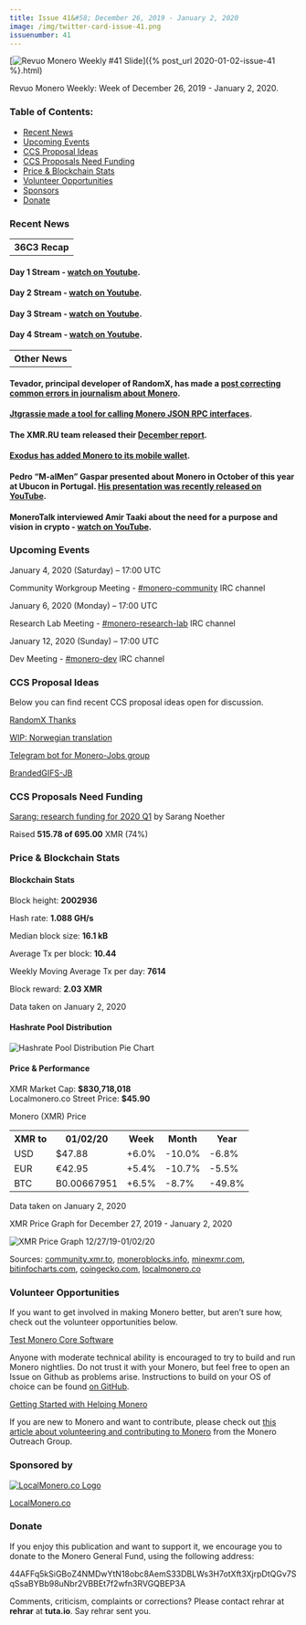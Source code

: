 ```yaml
---
title: Issue 41&#58; December 26, 2019 - January 2, 2020
image: /img/twitter-card-issue-41.png
issuenumber: 41
---
```

[<img src="/img/img-issue41.png" alt="Revuo Monero Weekly #41 Slide" class="img-lead">]({% post_url 2020-01-02-issue-41 %}.html)

<p class="text-lead">Revuo Monero Weekly: Week of December 26, 2019 - January 2, 2020.</p>
<!--more-->

<h3>Table of Contents:</h3>
<ul class="contents">
    <li><a href="#news">Recent News</a></li>
    <li><a href="#events">Upcoming Events</a></li>
    <li><a href="#ideas">CCS Proposal Ideas</a></li>
    <li><a href="#proposals">CCS Proposals Need Funding</a></li>
    <li><a href="#stats">Price & Blockchain Stats</a></li>
    <li><a href="#volunteer">Volunteer Opportunities</a></li>
    <li><a href="#sponsor">Sponsors</a></li>
    <li><a href="#donate">Donate</a></li>
</ul>

<h3 id="news">Recent News</h3>

<table class="moneroversary-table">
  <tbody><tr class="row1">
    <th>36C3 Recap</th>
  </tr>
</tbody></table>

<div class="newsbyte">
    <h4>Day 1 Stream - <a href="https://youtu.be/Xu_QH6oi7oA" target="_blank">watch on Youtube</a>.
    </h4>
</div>

<div class="newsbyte">
    <h4>Day 2 Stream - <a href="https://youtu.be/mc51zyflpa8" target="_blank">watch on Youtube</a>.
    </h4>
</div>

<div class="newsbyte">
    <h4>Day 3 Stream - <a href="https://youtu.be/Krftz3Y39sg" target="_blank">watch on Youtube</a>.
    </h4>
</div>

<div class="newsbyte">
    <h4>Day 4 Stream - <a href="https://youtu.be/t5qZbiplp_E" target="_blank">watch on Youtube</a>.
    </h4>
</div>

<table class="moneroversary-table">
  <tbody><tr class="row1">
    <th>Other News</th>
  </tr>
</tbody></table>

<div class="newsbyte">
    <h4>Tevador, principal developer of RandomX, has made a <a href="https://www.reddit.com/r/Monero/comments/eiioue/monero_is_plagued_by_poor_journalism/" target="_blank">post correcting common errors in journalism about Monero</a>.
    </h4>
</div>

<div class="newsbyte">
    <h4><a href="https://github.com/jtgrassie/xmrpc" target="_blank">Jtgrassie made a tool for calling Monero JSON RPC interfaces</a>.
    </h4>
</div>

<div class="newsbyte">
    <h4>The XMR.RU team released their <a href="https://www.reddit.com/r/Monero/comments/eh3sk8/xmrrureport_december/" target="_blank">December report</a>.
    </h4>
</div>

<div class="newsbyte">
    <h4><a href="https://www.exodus.io/monero-wallet" target="_blank">Exodus has added Monero to its mobile wallet</a>.
    </h4>
</div>

<div class="newsbyte">
    <h4>Pedro “M-alMen” Gaspar presented about Monero in October of this year at Ubucon in Portugal. <a href="https://youtu.be/30o3Joftk2g" target="_blank">His presentation was recently released on YouTube</a>.
    </h4>
</div>

<div class="newsbyte">
    <h4>MoneroTalk interviewed Amir Taaki about the need for a purpose and vision in crypto - <a href="https://youtu.be/6BHOplumirw" target="_blank">watch on YouTube</a>.
    </h4>
</div>


<h3 id="events">Upcoming Events</h3>

<div class="event">
    <p class="date" markdown="1">January 4, 2020 (Saturday) – 17:00 UTC</p>
    <p markdown="1">Community Workgroup Meeting - <a href="irc://chat.freenode.net/#monero-community" target="_blank">#monero-community</a> IRC channel</p>
</div>

<div class="event">
    <p class="date" markdown="1">January 6, 2020 (Monday) – 17:00 UTC</p>
    <p markdown="1">Research Lab Meeting - <a href="irc://chat.freenode.net/#monero-research-lab" target="_blank">#monero-research-lab</a> IRC channel</p>
</div>

<div class="event">
    <p class="date" markdown="1">January 12, 2020 (Sunday) – 17:00 UTC</p>
    <p markdown="1">Dev Meeting - <a href="irc://chat.freenode.net/#monero-dev" target="_blank">#monero-dev</a> IRC channel</p>
</div>

<h3 id="ideas">CCS Proposal Ideas</h3>

<p>Below you can find recent CCS proposal ideas open for discussion.</p>

<div class="proposal">
<p><a href="https://repo.getmonero.org/monero-project/ccs-proposals/merge_requests/107" target="_blank">RandomX Thanks</a></p>
</div>

<div class="proposal">
<p><a href="https://repo.getmonero.org/monero-project/ccs-proposals/merge_requests/102" target="_blank">WIP: Norwegian translation</a></p>
</div>

<div class="proposal">
<p><a href="https://repo.getmonero.org/monero-project/ccs-proposals/merge_requests/91" target="_blank">Telegram bot for Monero-Jobs group</a></p>
</div>

<div class="proposal">
<p><a href="https://repo.getmonero.org/monero-project/ccs-proposals/merge_requests/88" target="_blank">BrandedGIFS-JB</a></p>
</div>

<h3 id="proposals">CCS Proposals Need Funding</h3>

<div class="proposal">
    <p><a href="https://ccs.getmonero.org/proposals/sarang-2020-q1.html" target="_blank">Sarang: research funding for 2020 Q1</a> by Sarang Noether</p>
    <p>Raised <b>515.78 of 695.00</b> XMR (74%)</p>
</div>

<h3 id="stats">Price & Blockchain Stats</h3>

<h4 class="stat">Blockchain Stats</h4>

<div class="bcstats">
    <p>Block height: <b>2002936</b></p>
    <p>Hash rate: <b>1.088 GH/s</b></p>
    <p>Median block size: <b>16.1 kB</b></p>
    <p>Average Tx per block: <b>10.44</b></p>
    <p>Weekly Moving Average Tx per day: <b>7614</b></p>
    <p>Block reward: <b>2.03 XMR</b></p>
</div>
<p class="note">Data taken on January 2, 2020</p>

<h4 class="stat">Hashrate Pool Distribution</h4>
<p><img src="/img/hashrate-pool-distribution-0102.png" alt="Hashrate Pool Distribution Pie Chart"/></p>

<h4 class="stat">Price & Performance</h4>

<div class="price-intro">XMR Market Cap: <b>$830,718,018</b><br>Localmonero.co Street Price: <b>$45.90</b></div>

<p class="table-title">Monero (XMR) Price</p>
<table class="price-table">
  <tr class="row1">
    <th>XMR to</th>
    <th>01/02/20</th>
    <th>Week</th>
    <th>Month</th>
    <th>Year</th>
  </tr>
  <tr>
    <td data-th="XMR to">USD</td>
    <td data-th="01/02/20">$47.88</td>
    <td data-th="Week" class="green">+6.0%</td>
    <td data-th="Month" class="red">-10.0%</td>
    <td data-th="Year" class="red">-6.8%</td>
  </tr>
  <tr class="row3">
    <td data-th="XMR to">EUR</td>
    <td data-th="01/02/20">€42.95</td>
    <td data-th="Week" class="green">+5.4%</td>
    <td data-th="Month" class="red">-10.7%</td>
    <td data-th="Year" class="red">-5.5%</td>
  </tr>
  <tr>
    <td data-th="XMR to">BTC</td>
    <td data-th="01/02/20">B0.00667951</td>
    <td data-th="Week" class="green">+6.5%</td>
    <td data-th="Month" class="red">-8.7%</td>
    <td data-th="Year" class="red">-49.8%</td>
  </tr>
</table>
<p class="note">Data taken on January 2, 2020</p>

<p class="table-title">XMR Price Graph for December 27, 2019 - January 2, 2020</p>

![XMR Price Graph 12/27/19-01/02/20](/img/weekly-chart-0102.png "XMR Price Graph 12/27/19-01/02/20") 

Sources: <a href="https://community.xmr.to/explorer/mainnet/" target="_blank">community.xmr.to</a>, <a href="https://moneroblocks.info/stats/transaction-stats" target="_blank">moneroblocks.info</a>, <a href="https://minexmr.com/pools.html" target="_blank">minexmr.com</a>, <a href="https://bitinfocharts.com/monero/" target="_blank">bitinfocharts.com</a>, <a href="https://www.coingecko.com/" target="_blank">coingecko.com</a>, <a href="https://localmonero.co/" target="_blank">localmonero.co</a>

<h3 id="volunteer">Volunteer Opportunities</h3>

<p>If you want to get involved in making Monero better, but aren’t sure how, check out the volunteer opportunities below.</p>

<div class="newsbyte">
    <p class="date"><a href="https://github.com/monero-project/monero" target="_blank">Test Monero Core Software</a></p>
    <p>Anyone with moderate technical ability is encouraged to try to build and run Monero nightlies. Do not trust it with your Monero, but feel free to open an Issue on Github as problems arise. Instructions to build on your OS of choice can be found <a href="https://github.com/monero-project/monero#compiling-monero-from-source" target="_blank">on GitHub</a>. </p>
</div>

<div class="newsbyte">
    <p class="date"><a href="https://github.com/monero-project/monero" target="_blank">Getting Started with Helping Monero</a></p>
    <p>If you are new to Monero and want to contribute, please check out <a href="https://www.monerooutreach.org/stories/getting-started-helping-monero.php" target="_blank">this article about volunteering and contributing to Monero</a> from the Monero Outreach Group. </p>
</div>

<h3 id="sponsor">Sponsored by</h3>

<p><a href="https://localmonero.co/" target="_blank"><img src="/img/localmonero-logo.png" alt="LocalMonero.co Logo" class="localmonero"></a></p>

<p class="text-center"><a href="https://localmonero.co/" target="_blank">LocalMonero.co</a></p>

<h3 id="donate">Donate</h3>

<p markdown="1">If you enjoy this publication and want to support it, we encourage you to donate to the Monero General Fund, using the following address:</p>

<p class="address" markdown="1">44AFFq5kSiGBoZ4NMDwYtN18obc8AemS33DBLWs3H7otXft3XjrpDtQGv7SqSsaBYBb98uNbr2VBBEt7f2wfn3RVGQBEP3A</p>

<!--p><a href="monero:44AFFq5kSiGBoZ4NMDwYtN18obc8AemS33DBLWs3H7otXft3XjrpDtQGv7SqSsaBYBb98uNbr2VBBEt7f2wfn3RVGQBEP3A" class="qr"><img src="/img/donate-monero.png"></a></p-->

Comments, criticism, complaints or corrections? Please contact rehrar at **rehrar** at **tuta.io**. Say rehrar sent you.